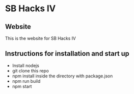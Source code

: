 # SB Hacks IV

## Website

This is the website for SB Hacks IV

## Instructions for installation and start up
 - Install nodejs
 - git clone this repo
 - npm install inside the directory with package.json
 - npm run build
 - npm start
